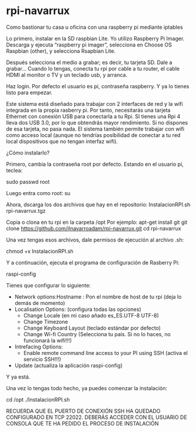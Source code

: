 # rpi-navarrux
Como bastionar tu casa u oficina con una raspberry pi mediante iptables

Lo primero, instalar en la SD raspbian Lite. Yo utilizo Raspberry Pi Imager. Descarga y ejecuta “raspberry pi imager”, selecciona en Choose OS Raspbian (other), y selecciona Rsapbian Lite. 

Después selecciona el medio a grabar; es decir, tu tarjeta SD. Dale a grabar... Cuando lo tengas, conecta tu rpi por cable a tu router, el cable HDMI al monitor o TV y un teclado usb, y arranca. 

Haz login. Por defecto el usuario es pi, contraseña raspberry. Y ya lo tienes listo para empezar.

Este sistema está diseñado para trabajar con 2 interfaces de red y la wifi integrada en la propia rasberry pi. Por tanto, necesitarás una tarjeta Ethernet con conexión USB para conectarla a tu Rpi. SI tienes una Rpi 4 lleva dos USB 3.0, por lo que obtendrás mayor rendimiento.
Si no dispones de esa tarjeta, no pasa nada. El sistema también permite trabajar con wifi como acceso local (aunque no tendrías posibilidad de conectar a tu red local dispositivos que no tengan interfaz wifi).

¿Cómo instalarlo?

Primero, cambia la contraseña root por defecto. Estando en el usuario pi, teclea:

sudo passwd root

Luego entra como root:
su

Ahora, dscarga los dos archivos que hay en el repositorio:
InstalacionRPI.sh
rpi-navarrux.tgz

Copia o clona en tu rpi en la carpeta /opt
  Por ejemplo:
    apt-get install git
    git clone https://github.com/jlnavarroadam/rpi-navarrux.git
    cd rpi-navarrux

Una vez tengas esos archivos, dale permisos de ejecución al archivo .sh:

chmod +x InstalacionRPI.sh

Y a continuación, ejecuta el programa de configuración de Rasberry Pi:

raspi-config

Tienes que configurar lo siguiente:
- Network options:Hostname : Pon el nombre de host de tu rpi (deja lo demás de momento)
- Localisation Options: (configura todas las opciones)
  + Change Locale (en mi caso añado es_ES.UTF-8 UTF-8)
  + Change Timezone
  + Change Keyboard Layout (teclado estándar por defecto)
  + Change Wi-fi Country (Selecciona tu país. Si no lo haces, no funcionará la wifi!!!)
- Intrefacing Options:
  + Enable remote command line access to your PI using SSH (activa el servicio SSH!!!)
- Update (actualiza la aplicación raspi-config)

Y ya está.

Una vez lo tengas todo hecho, ya puedes comenzar la instalación:

cd /opt
./InstalacionRPI.sh


RECUERDA QUE EL PUERTO DE CONEXIÓN SSH HA QUEDADO CONFIGURADO EN TCP 22022.
DEBERÁS ACCEDER CON EL USUARIO DE CONSOLA QUE TE HA PEDIDO EL PROCESO DE INSTALACIÓN


